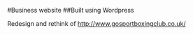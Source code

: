 #Business website
##Built using Wordpress

Redesign and rethink of http://www.gosportboxingclub.co.uk/
